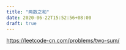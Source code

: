 ```yaml
---
title: "两数之和"
date: 2020-06-22T15:52:56+08:00
draft: true
---
```


https://leetcode-cn.com/problems/two-sum/
